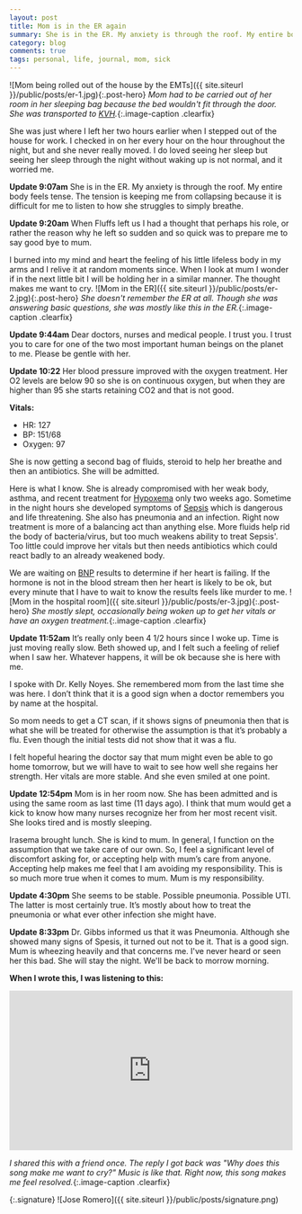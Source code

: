 ```yaml
---
layout: post
title: Mom is in the ER again
summary: She is in the ER. My anxiety is through the roof. My entire body feels tense. The tension is keeping me from collapsing because it is difficult for me to listen to how she struggles to simply breathe.
category: blog
comments: true
tags: personal, life, journal, mom, sick 
---
```


![Mom being rolled out of the house by the EMTs]({{ site.siteurl }}/public/posts/er-1.jpg){:.post-hero}
*Mom had to be carried out of her room in her sleeping bag because the bed wouldn't fit through the door. She was transported to [KVH](https://www.kvhealthcare.org/).*{:.image-caption .clearfix}

She was just where I left her two hours earlier when I stepped out of the house for work. I checked in on her every hour on the hour throughout the night, but and she never really moved. I do loved seeing her sleep but seeing her sleep through the night without waking up is not normal, and it worried me. 

**Update 9:07am**
She is in the ER. My anxiety is through the roof. My entire body feels tense. The tension is keeping me from collapsing because it is difficult for me to listen to how she struggles to simply breathe. 

**Update 9:20am**
When Fluffs left us I had a thought that perhaps his role, or rather the reason why he left so sudden and so quick was to prepare me to say good bye to mum. 

I burned into my mind and heart the feeling of his little lifeless body in my arms and I relive it at random moments since. When I look at mum I wonder if in the next little bit I will be holding her in a similar manner. The thought makes me want to cry. 
![Mom in the ER]({{ site.siteurl }}/public/posts/er-2.jpg){:.post-hero}
*She doesn't remember the ER at all. Though she was answering basic questions, she was mostly like this in the ER.*{:.image-caption .clearfix}

**Update 9:44am**
Dear doctors, nurses and medical people. I trust you. I trust you to care for one of the two most important human beings on the planet to me. Please be gentle with her. 

**Update 10:22**
Her blood pressure improved with the oxygen treatment. Her O2 levels are below 90 so she is on continuous oxygen, but when they are higher than 95 she starts retaining CO2 and that is not good. 

**Vitals:**
- HR: 127
- BP: 151/68
- Oxygen: 97

She is now getting a second bag of fluids, steroid to help her breathe and then an antibiotics. She will be admitted. 

Here is what I know. She is already compromised with her weak body, asthma, and recent treatment for [Hypoxema](https://en.wikipedia.org/wiki/Hypoxemia) only two weeks ago. Sometime in the night hours she developed symptoms of [Sepsis](https://en.m.wikipedia.org/wiki/Sepsis) which is dangerous and life threatening. She also has pneumonia and an infection. Right now treatment is more of a balancing act than anything else. More fluids help rid the body of bacteria/virus, but too much weakens ability to treat Sepsis'. Too little could improve her vitals but then needs antibiotics which could react badly to an already weakened body.

We are waiting on [BNP](https://my.clevelandclinic.org/health/diagnostics/16814-nt-prob-type-natriuretic-peptide-bnp) results to determine if her heart is failing. If the hormone is not in the blood stream then her heart is likely to be ok, but every minute that I have to wait to know the results feels like murder to me.
![Mom in the hospital room]({{ site.siteurl }}/public/posts/er-3.jpg){:.post-hero}
*She mostly slept, occasionally being woken up to get her vitals or have an oxygen treatment.*{:.image-caption .clearfix}

**Update 11:52am**
It’s really only been 4 1/2 hours since I woke up. Time is just moving really slow. Beth showed up, and I felt such a feeling of relief when I saw her. Whatever happens, it will be ok because she is here with me. 

I spoke with Dr. Kelly Noyes. She remembered mom from the last time she was here. I don’t think that it is a good sign when a doctor remembers you by name at the hospital.

So mom needs to get a CT scan, if it shows signs of pneumonia then that is what she will be treated for otherwise the assumption is that it’s probably a flu. Even though the initial tests did not show that it was a flu.

I felt hopeful hearing the doctor say that mum might even be able to go home tomorrow, but we will have to wait to see how well she regains her strength. Her vitals are more stable. And she even smiled at one point. 

**Update 12:54pm**
Mom is in her room now. She has been admitted and is using the same room as last time (11 days ago). I think that mum would get a kick to know how many nurses recognize her from her most recent visit. She looks tired and is mostly sleeping.

Irasema brought lunch. She is kind to mum. In general, I function on the assumption that we take care of our own. So, I feel a significant level of discomfort asking for, or accepting help with mum’s care from anyone. Accepting help makes me feel that I am avoiding my responsibility. This is so much more true when it comes to mum. Mum is my responsibility. 

**Update 4:30pm**
She seems to be stable. Possible pneumonia. Possible UTI. The latter is most certainly true. It’s mostly about how to treat the pneumonia or what ever other infection she might have.

**Update 8:33pm**
Dr. Gibbs informed us that it was Pneumonia. Although she showed many signs of Spesis, it turned out not to be it. That is a good sign. Mum is wheezing heavily and that concerns me. I've never heard or seen her this bad. She will stay the night. We'll be back to morrow morning.  

**When I wrote this, I was listening to this:**
 <style>.embed-container { position: relative; padding-bottom: 56.25%; height: 0; overflow: hidden; max-width: 100%; } .embed-container iframe, .embed-container object, .embed-container embed { position: absolute; top: 0; left: 0; width: 100%; height: 100%; }</style>
<div class='embed-container'><iframe src='https://www.youtube.com/embed/qmvhtB9s4yk?start=3&end=189&version=3&amp;rel=0&amp;t=27s&amp;showinfo=0' frameborder='0' allowfullscreen></iframe></div>

*I shared this with a friend once. The reply I got back was "Why does this song make me want to cry?" Music is like that. Right now, this song makes me feel resolved.*{:.image-caption .clearfix}

{:.signature}
![Jose Romero]({{ site.siteurl }}/public/posts/signature.png)

